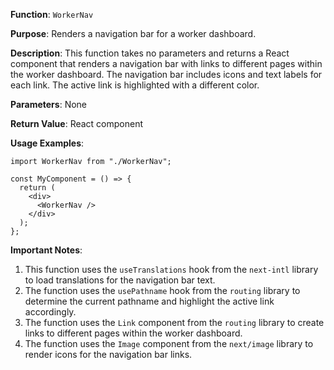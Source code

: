 **Function**: `WorkerNav`

**Purpose**: Renders a navigation bar for a worker dashboard.

**Description**: This function takes no parameters and returns a React component that renders a navigation bar with links to different pages within the worker dashboard. The navigation bar includes icons and text labels for each link. The active link is highlighted with a different color.

**Parameters**: None

**Return Value**: React component

**Usage Examples**:
```
import WorkerNav from "./WorkerNav";

const MyComponent = () => {
  return (
    <div>
      <WorkerNav />
    </div>
  );
};
```

**Important Notes**:
1. This function uses the `useTranslations` hook from the `next-intl` library to load translations for the navigation bar text.
2. The function uses the `usePathname` hook from the `routing` library to determine the current pathname and highlight the active link accordingly.
3. The function uses the `Link` component from the `routing` library to create links to different pages within the worker dashboard.
4. The function uses the `Image` component from the `next/image` library to render icons for the navigation bar links.
